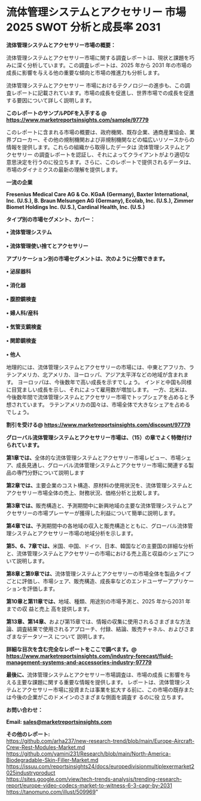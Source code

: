 # 流体管理システムとアクセサリー 市場 2025 SWOT 分析と成長率 2031

<strong><b>流体管理システムとアクセサリー市場の概要：</b></strong>

流体管理システムとアクセサリー市場に関する調査レポートは、現状と課題を巧みに深く分析しています。この調査レポートは、2025 年から 2031 年の市場の成長に影響を与える他の重要な傾向と市場の推進力も分析します。

流体管理システムとアクセサリー 市場におけるテクノロジーの進歩も、この調査レポートに記載されています。市場の成長を促進し、世界市場での成長を促進する要因について詳しく説明します。

<strong>このレポートのサンプルPDFを入手する @ <a href=https://www.marketreportsinsights.com/sample/97779>https://www.marketreportsinsights.com/sample/97779</a></strong>

このレポートに含まれる市場の概要は、政府機関、既存企業、通商産業協会、業界ブローカー、その他の規制機関および非規制機関などの幅広いリソースからの情報を提供します。これらの組織から取得したデータは 流体管理システムとアクセサリー の調査レポートを認証し、それによってクライアントがより適切な意思決定を行うのに役立ちます。さらに、このレポートで提供されるデータは、市場のダイナミクスの最新の理解を提供します。

<strong>一流の企業</strong>

<strong><b>Fresenius Medical Care AG & Co. KGaA (Germany), Baxter International, Inc. (U.S.), B. Braun Melsungen AG (Germany), Ecolab, Inc. (U.S.), Zimmer Biomet Holdings Inc. (U.S.), Cardinal Health, Inc. (U.S.)</b></strong>

<strong><b>タイプ別の市場セグメント、カバー：</b></strong>

<strong>• 流体管理システム<br><br>• 流体管理使い捨てとアクセサリー</strong>

<strong><b>アプリケーション別の市場セグメントは、次のように分類できます。</b></strong>

<strong>• 泌尿器科<br><br>• 消化器<br><br>• 腹腔鏡検査<br><br>• 婦人科/産科<br><br>• 気管支鏡検査<br><br>• 関節鏡検査<br><br>• 他人</strong>

 地理的には、流体管理システムとアクセサリーの市場には、中東とアフリカ、ラテンアメリカ、北アメリカ、ヨーロッパ、アジア太平洋などの地域が含まれます。 ヨーロッパは、今後数年で高い成長を示すでしょう。 インドと中国も同様に目覚ましい成長を示し、それによって雇用数が増加します。 一方、北米は、今後数年間で流体管理システムとアクセサリー市場でトップシェアを占めると予想されています。 ラテンアメリカの国々は、市場全体で大きなシェアを占めるでしょう。

<strong>割引を受ける@ <a href=https://www.marketreportsinsights.com/discount/97779>https://www.marketreportsinsights.com/discount/97779</a></strong>

<strong><b>グローバル流体管理システムとアクセサリー市場は、（15）の章でよく特徴付けられています。</b></strong>

<strong><b>第</b></strong><strong><b>1章では、</b></strong>全体的な流体管理システムとアクセサリー市場レビュー、市場シェア、成長見通し、グローバル流体管理システムとアクセサリー市場に関連する製品の専門分野について説明します

<strong><b>第2章では、</b></strong>主要企業のコスト構造、原材料の使用状況を、流体管理システムとアクセサリー市場全体の売上、財務状況、価格分析と比較します。

<strong><b>第3章では、</b></strong>販売構造と、予測期間中に新興地域の主要な流体管理システムとアクセサリーの市場プレーヤーが獲得した利益について簡単に説明します。

<strong><b>第4章では、</b></strong>予測期間中の各地域の収入と販売構造とともに、グローバル流体管理システムとアクセサリー市場の地域分析を示します。

<strong><b>第5、6、7章では、</b></strong>米国、中国、ドイツ、日本、韓国などの主要国の詳細な分析と、流体管理システムとアクセサリーの市場における売上高と収益のシェアについて説明します。

<strong><b>第8章と第9章では、</b></strong>流体管理システムとアクセサリーの市場全体を製品タイプごとに評価し、市場シェア、販売構造、成長率などのエンドユーザーアプリケーションを評価します。

<strong><b>第10章と第11章では、</b></strong>地域、種類、用途別の市場予測と、2025 年から2031 年までの収 益と売上 高を提供します。

<strong><b>第13章、第14章、</b></strong>および第15章では、情報の収集に使用されるさまざまな方法論、調査結果で使用されるアプローチ、付録、結論、販売チャネル、およびさまざまなデータソース について 説明します。

<strong>詳細な目次を含む完全なレポートをここで調べます。@ <a href=https://www.marketreportsinsights.com/industry-forecast/fluid-management-systems-and-accessories-industry-97779>https://www.marketreportsinsights.com/industry-forecast/fluid-management-systems-and-accessories-industry-97779</a></strong>

<strong><b>最後に、</b></strong>流体管理システムとアクセサリー市場調査は、市場の成長 に影響を</a>与える主要な課題に関する重要な情報を提供します。 レポートは、流体管理システムとアクセサリー市場に投資または事業を拡大する前に、この市場の既存または今後の企業がこのドメインのさまざまな側面を調査す るのに役 立ちます。

<strong><b>お問い合わせ：</b></strong>

<strong>Email: </strong><a href=mailto:sales@marketreportsinsights.com><strong>sales@marketreportsinsights.com</strong></a>

<strong>その他のレポート:</strong>
<br>
<a href=https://github.com/arha237/new-research-trend/blob/main/Europe-Aircraft-Crew-Rest-Modules-Market.md>https://github.com/arha237/new-research-trend/blob/main/Europe-Aircraft-Crew-Rest-Modules-Market.md</a>
<br>
<a href=https://github.com/yamini231/Research/blob/main/North-America-Biodegradable-Skin-Filler-Market.md>https://github.com/yamini231/Research/blob/main/North-America-Biodegradable-Skin-Filler-Market.md</a>
<br>
<a href=https://issuu.com/reportsinsights24/docs/europedivisionmultiplexermarket2025industryproduct>https://issuu.com/reportsinsights24/docs/europedivisionmultiplexermarket2025industryproduct</a>
<br>
<a href=https://sites.google.com/view/tech-trends-analysis/trending-research-report/europe-video-codecs-market-to-witness-6-3-cagr-by-2031>https://sites.google.com/view/tech-trends-analysis/trending-research-report/europe-video-codecs-market-to-witness-6-3-cagr-by-2031</a>
<br>
<a href=https://tanomuno.com/illust/509969>https://tanomuno.com/illust/509969</a>"
